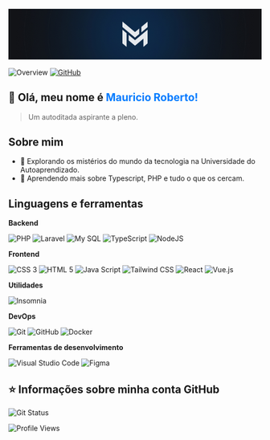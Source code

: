![Mauricio Roberto Logo](./logo.jpg)

![Overview](https://img.shields.io/static/v1?label=Overview&message=Mauricio&color=017BFF&labelColor=111317&style=for-the-badge&logo=GitHub) 
[![GitHub](https://img.shields.io/github/followers/mauriciorobertodev?label=follow&style=for-the-badge&color=017BFF&labelColor=111317&)](https://github.com/mauriciorobertodev)

## 👋 Olá, meu nome é <span style="color:#017BFF;">Mauricio Roberto!</span>

> Um autoditada aspirante a pleno.

## Sobre mim

- 🚀 Explorando os mistérios do mundo da tecnologia na Universidade do Autoaprendizado.
- 🌱 Aprendendo mais sobre Typescript, PHP e tudo o que os cercam.

## Linguagens e ferramentas
**Backend**

![PHP](https://img.shields.io/badge/PHP-777BB4?style=for-the-badge&logo=php&logoColor=white)
![Laravel](https://img.shields.io/badge/Laravel-FF2D20?style=for-the-badge&logo=laravel&logoColor=white)
![My SQL](https://img.shields.io/badge/MySQL-00000F?style=for-the-badge&logo=mysql&logoColor=white)
![TypeScript](https://img.shields.io/badge/typescript-%23007ACC.svg?style=for-the-badge&logo=typescript&logoColor=white)
![NodeJS](https://img.shields.io/badge/node.js-6DA55F?style=for-the-badge&logo=node.js&logoColor=white)

**Frontend**

![CSS 3](https://img.shields.io/badge/CSS3-1572B6?style=for-the-badge&logo=css3&logoColor=white)
![HTML 5](https://img.shields.io/badge/HTML5-E34F26?style=for-the-badge&logo=html5&logoColor=white)
![Java Script](https://img.shields.io/badge/JavaScript-F7DF1E?style=for-the-badge&logo=javascript&logoColor=black)
![Tailwind CSS](https://img.shields.io/badge/Tailwind_CSS-38B2AC?style=for-the-badge&logo=tailwind-css&logoColor=white)
![React](https://img.shields.io/badge/React-20232A?style=for-the-badge&logo=react&logoColor=61DAFB)
![Vue.js](https://img.shields.io/badge/vuejs-%2335495e.svg?style=for-the-badge&logo=vuedotjs&logoColor=%234FC08D)

**Utilidades**

![Insomnia](https://img.shields.io/badge/Insomnia-black?style=for-the-badge&logo=insomnia&logoColor=5849BE)

**DevOps**

![Git](https://img.shields.io/badge/git-%23F05033.svg?style=for-the-badge&logo=git&logoColor=white)
![GitHub](https://img.shields.io/badge/GitHub-100000?style=for-the-badge&logo=github&logoColor=white)
![Docker](https://img.shields.io/badge/docker-%230db7ed.svg?style=for-the-badge&logo=docker&logoColor=white)

**Ferramentas de desenvolvimento**

![Visual Studio Code](https://img.shields.io/badge/Visual%20Studio%20Code-0078d7.svg?style=for-the-badge&logo=visual-studio-code&logoColor=white)
![Figma](https://img.shields.io/badge/figma-%23F24E1E.svg?style=for-the-badge&logo=figma&logoColor=white)

## ⭐ Informações sobre minha conta GitHub

![Git Status](https://github-readme-stats.vercel.app/api?username=mauriciorobertodev&show_icons=true&title_color=017BFF&text_color=fff&icon_color=017BFF&bg_color=111317&cache_seconds=2300)

![Profile Views](https://komarev.com/ghpvc/?username=mauriciorobertodev&label=Profile%20Views%20&&color=017BFF&background=111317&style=for-the-badge)
